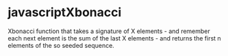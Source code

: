 # javascriptXbonacci
 Xbonacci function that takes a signature of X elements - and remember each next element is the sum of the last X elements - and returns the first n elements of the so seeded sequence.

